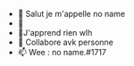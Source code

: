 - 👋 Salut je m'appelle no name 
- 👀 
- 🌱J'apprend rien wlh
- 💞️ Collabore avk personne 
- 📫 Wee : no name.#1717

